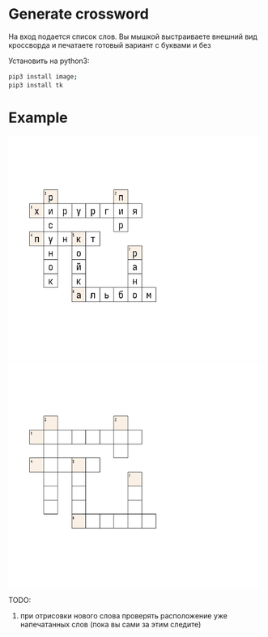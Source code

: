 Generate crossword
==========================


На вход подается список слов.
Вы мышкой выстраиваете внешний вид кроссворда и печатаете готовый вариант с буквами и без

Установить на python3:
```sh
pip3 install image;
pip3 install tk
```

Example
==========================
<img src="https://github.com/oditynet/crossword/blob/main/out1.png" title="withwords" width="500" />
<img src="https://github.com/oditynet/crossword/blob/main/out2.png" title="wioutwords" width="500" />

TODO:
1) при отрисовки нового слова проверять расположение уже напечатанных слов (пока вы сами за этим следите)